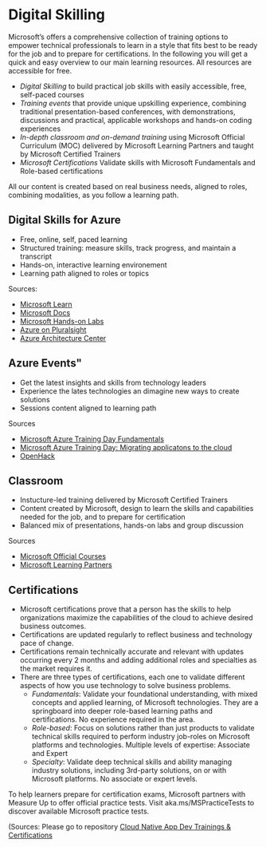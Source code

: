 # Digital Skilling # 
Microsoft’s offers a comprehensive collection of training options to empower technical professionals to learn in a style that fits best to be ready for the job and to prepare for certifications.
In the following you will get a quick and easy overview to our main learning resources. All resources are accessible for free.
+ *Digital Skilling* to build practical job skills with easily accessible, free, self-paced courses 
+ *Training events* that provide unique upskilling experience, combining traditional presentation-based conferences, with demonstrations, discussions and practical, applicable workshops and hands-on coding experiences
+ *In-depth classroom and on-demand training* using Microsoft Official Curriculum (MOC) delivered by Microsoft Learning Partners and taught by Microsoft Certified Trainers
+ *Microsoft Certifications* Validate skills with Microsoft Fundamentals and Role-based certifications 

All our content is created based on real business needs, aligned to roles, combining modalities, as you follow a learning path.

## Digital Skills for Azure ##
+ Free, online, self, paced learning 
+ Structured training: measure skills, track progress, and maintain a transcript
+ Hands-on, interactive learning environement
+ Learning path aligned to roles or topics

Sources:
  + [Microsoft Learn](Microsoft.com/Learn)
  + [Microsoft Docs](aka.ms/docs)
  + [Microsoft Hands-on Labs](aka.ms/docs)
  + [Azure on Pluralsight](Azure.com/Pluralsight)
  + [Azure Architecture Center](aka.ms/Architecture)

## Azure Events" 
+ Get the latest insights and skills from technology leaders
+ Experience the lates technologies an dimagine new ways to create solutions
+ Sessions content aligned to learning path

Sources
+ [Microsoft Azure Training Day Fundamentals](events.microsoft.com)
+ [Microsoft Azure Training Day: Migrating applicatons to the cloud](events.microsoft.com)
+ [OpenHack](openhack.microsoft.com )

## Classroom ## 
+ Instucture-led training delivered by Microsoft Certified Trainers
+ Content created by Microsoft, design to learn the skills and capabilities needed for the job, and to prepare for certification
+ Balanced mix of presentations, hands-on labs and group discussion

Sources
+ [Microsoft Official Courses](aka.ms/MOC)
+ [Microsoft Learning Partners](aka.ms/LearningPartner) 

## Certifications ##
+ Microsoft certifications prove that a person has the skills to help organizations maximize the capabilities of the cloud to achieve desired business outcomes.
+ Certifications are updated regularly to reflect business and technology pace of change. 
+ Certifications remain technically accurate and relevant with updates occurring every 2 months and adding additional roles and specialties as the market requires it.  
+ There are three types of certifications, each one to validate different aspects of how you use technology to solve business problems.
  + *Fundamentals*: Validate your foundational understanding, with mixed concepts and applied learning, of Microsoft technologies. They are a springboard into deeper role-based learning paths and certifications. No experience required in the area.
  + *Role-based*: Focus on solutions rather than just products to validate technical skills required to perform industry job-roles on Microsoft platforms and technologies. Multiple levels of expertise: Associate and Expert
  + *Specialty*: Validate deep technical skills and ability managing industry solutions, including 3rd-party solutions, on or with Microsoft platforms. No associate or expert levels.

To help learners prepare for certification exams, Microsoft partners with Measure Up to offer official practice tests. Visit aka.ms/MSPracticeTests to discover available Microsoft practice tests.

(Sources: Please go to repository [Cloud Native App Dev Trainings & Certifications](./CloudNativeAppDevCertificationandTrainings)
